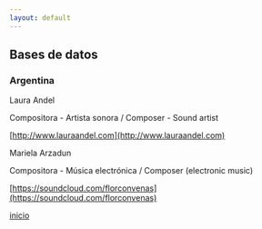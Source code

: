```yaml
---
layout: default
---
```


## Bases de datos 

### Argentina 


Laura Andel

Compositora - Artista sonora / Composer - Sound artist

[http://www.lauraandel.com](http://www.lauraandel.com)



Mariela Arzadun

Compositora - Música electrónica / Composer (electronic music)

[https://soundcloud.com/florconvenas](https://soundcloud.com/florconvenas)



[inicio](./)
